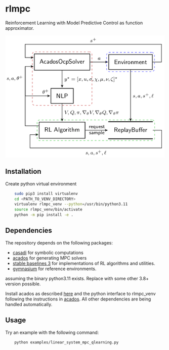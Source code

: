 # rlmpc

Reinforcement Learning with Model Predictive Control as function approximator.

![Overview](/assets/img/overview.png "Overview")

## Installation

Create python virtual environment

``` bash
    sudo pip3 install virtualenv
    cd <PATH_TO_VENV_DIRECTORY>
    virtualenv rlmpc_venv --python=/usr/bin/python3.11
    source rlmpc_venv/bin/activate
    python -m pip install -e .
```

## Dependencies

The repository depends on the following packages:

- [casadi](https://web.casadi.org/) for symbolic computations
- [acados](https://docs.acados.org/index.html) for generating MPC solvers
- [stable baselines 3](https://stable-baselines3.readthedocs.io/en/master/) for implementations of RL algorithms and utilities.
- [gymnasium](https://gymnasium.farama.org/) for reference environments.

assuming the binary python3.11 exists. Replace with some other 3.8+ version possible.

Install acados as described [here](https://github.com/acados/acados) and the python interface to rlmpc_venv following the instructions in [acados](https://docs.acados.org/python_interface/index.html). All other dependencies are being handled automatically.

## Usage

Try an example with the following command:

``` bash
    python examples/linear_system_mpc_qlearning.py
```

